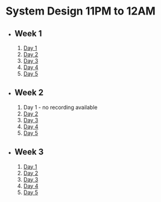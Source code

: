 # System Design 11PM to 12AM

- ## Week 1

   1. [Day 1](https://fb.watch/ormO5UwZJx/?mibextid=2JQ9oc)
   2. [Day 2](https://fb.watch/osIBPq-sv5/?mibextid=2JQ9oc)
   3. [Day 3](https://fb.watch/ouJD44WxCM/?mibextid=2JQ9oc)
   4. [Day 4](https://fb.watch/ovkIGf46hD/?mibextid=2JQ9oc)
   5. [Day 5](https://web.facebook.com/iCodeguru/videos/246496984849698)

- ## Week 2

   1. Day 1 - no recording available
   2. [Day 2](https://fb.watch/oCjcMip2Oq/?mibextid=2JQ9oc)
   3. [Day 3](https://fb.watch/oDezHAEZ8k/?mibextid=2JQ9oc)
   4. [Day 4](https://fb.watch/oFKRW46Bhh/?mibextid=2JQ9oc)
   5. [Day 5](https://fb.watch/oFSI6H079H/?mibextid=2JQ9oc)

- ## Week 3

   1. [Day 1](https://www.facebook.com/iCodeguru/videos/6915937728494224)
   2. [Day 2](https://www.facebook.com/watch/live/?ref=watch_permalink&v=1077500080186025)
   3. [Day 3](https://www.facebook.com/iCodeguru/videos/225725427221964)
   4. [Day 4]()
   5. [Day 5]()

<!-- - ## Week 

   1. [Day 1]()
   2. [Day 2]()
   3. [Day 3]()
   4. [Day 4]()
   5. [Day 5]() -->